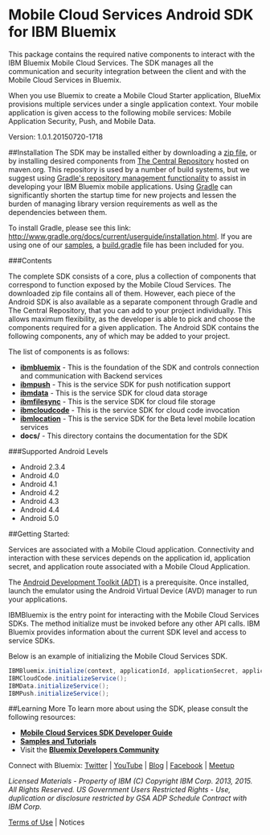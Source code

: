 Mobile Cloud Services Android SDK for IBM Bluemix
===

This package contains the required native components to interact with the IBM
Bluemix Mobile Cloud Services.  The SDK manages all the communication and security integration between 
the client and with the Mobile Cloud Services in Bluemix.

When you use Bluemix to create a Mobile Cloud Starter application, BlueMix provisions 
multiple services under a single application context. Your mobile application is given 
access to the following mobile services: Mobile Application Security, Push, and Mobile Data.

Version: 1.0.1.20150720-1718

##Installation
The SDK may be installed either by downloading a [zip file](https://mbaas-catalog.ng.bluemix.net/sdk/ibm-baas-sdk-android.zip),
or by installing desired components from [The Central Repository](http://search.maven.org/)
hosted on maven.org. This repository is used by a number of build systems,
but we suggest using [Gradle's repository management functionality](http://www.gradle.org/docs/current/userguide/artifact_dependencies_tutorial.html)
to assist in developing your IBM Bluemix mobile applications.  Using
[Gradle](http://www.gradle.org) can significantly shorten the startup time for new
projects and lessen the burden of managing library version requirements
as well as the dependencies between them.

To install Gradle, please see this link: http://www.gradle.org/docs/current/userguide/installation.html.  If you
are using one of our [samples](https://hub.jazz.net/user/mobilecloud),
a [build.gradle](http://www.gradle.org/docs/current/userguide/tutorial_using_tasks.html)
file has been included for you.

###Contents

The complete SDK consists of a core, plus a collection of components that correspond to function exposed
by the Mobile Cloud Services.  The downloaded zip file
contains all of them. However, each piece of the Android SDK is also available as a separate component
through Gradle and The Central Repository, 
that you can add to your project individually. This allows maximum flexibility, as the developer is able to 
pick and choose the components required for a given application. The Android SDK contains the following 
components, any of which may be added to your project.

The list of components is as follows:
- **[ibmbluemix](https://hub.jazz.net/project/bluemixmobilesdk/ibmbluemix-android/overview)** - This is the foundation of the SDK and controls connection and communication with Backend services
- **[ibmpush](https://hub.jazz.net/project/bluemixmobilesdk/ibmpush-android/overview)** - This is the service SDK for push notification support
- **[ibmdata](https://hub.jazz.net/project/bluemixmobilesdk/ibmdata-android/overview)** - This is the service SDK for cloud data storage
- **[ibmfilesync](https://hub.jazz.net/project/bluemixmobilesdk/ibmfilesync-android/overview)** - This is the service SDK for cloud file storage
- **[ibmcloudcode](https://hub.jazz.net/project/bluemixmobilesdk/ibmcloudcode-android/overview)** - This is the service SDK for cloud code invocation
- **[ibmlocation](https://hub.jazz.net/project/bluemixmobilesdk/ibmlocation-android/overview)** - This is the service SDK for the Beta level mobile location services
- **docs/** - This directory contains the documentation for the SDK

###Supported Android Levels
- Android 2.3.4
- Android 4.0
- Android 4.1
- Android 4.2
- Android 4.3
- Android 4.4
- Android 5.0

##Getting Started:

Services are associated with a Mobile Cloud application. Connectivity and interaction with
these services depends on the application id, application secret, and application route associated
with a Mobile Cloud Application.

The [Android Development Toolkit (ADT)](http://developer.android.com/sdk/index.html) is a prerequisite.  Once
installed, launch the emulator using the Android Virtual Device
(AVD) manager to run your applications.

IBMBluemix is the entry point for interacting with the Mobile Cloud Services SDKs.  The method initialize
must be invoked before any other API calls.  IBM Bluemix provides information about the current SDK level
and access to service SDKs.

Below is an example of initializing the Mobile Cloud Services SDK.
```java
IBMBluemix.initialize(context, applicationId, applicationSecret, applicationRoute);
IBMCloudCode.initializeService();
IBMData.initializeService();
IBMPush.initializeService();
```
##Learning More
To learn more about using the SDK, please consult the following resources:
- **[Mobile Cloud Services SDK Developer Guide](http://mbaas-gettingstarted.ng.bluemix.net/)**
- **[Samples and Tutorials](https://www.ng.bluemix.net/docs/#starters/mobile/index.html#samples)**
- Visit the **[Bluemix Developers Community](https://developer.ibm.com/bluemix/)**

Connect with Bluemix: [Twitter](https://twitter.com/ibmbluemix) |
[YouTube](https://www.youtube.com/playlist?list=PLzpeuWUENMK2d3L5qCITo2GQEt-7r0oqm) |
[Blog](https://developer.ibm.com/bluemix/blog/) |
[Facebook](https://www.facebook.com/ibmbluemix) |
[Meetup](http://www.meetup.com/bluemix/)

*Licensed Materials - Property of IBM
(C) Copyright IBM Corp. 2013, 2015. All Rights Reserved.
US Government Users Restricted Rights - Use, duplication or
disclosure restricted by GSA ADP Schedule Contract with IBM Corp.*

[Terms of Use](https://hub.jazz.net/project/bluemixmobilesdk/ibmbluemix-android/overview#https://hub.jazz.net/gerrit/plugins/gerritfs/contents/bluemixmobilesdk%252Fibmbluemix-android/refs%252Fheads%252Fmaster/License.txt) |
Notices
